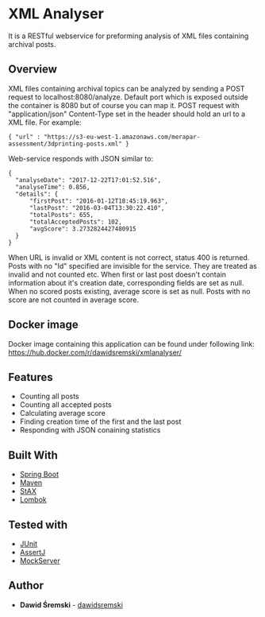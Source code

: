 XML Analyser
============

It is a RESTful webservice for preforming analysis of XML files containing archival posts.

## Overview

XML files containing archival topics can be analyzed by sending a POST request to localhost:8080/analyze. Default port which is exposed outside the container is 8080 but of course you can map it. POST request with "application/json" Content-Type set in the header should hold an url to a XML file. For example:

``
{
"url" : "https://s3-eu-west-1.amazonaws.com/merapar-assessment/3dprinting-posts.xml"
}
``

Web-service responds with JSON similar to:
```
{
  "analyseDate": "2017-12-22T17:01:52.516",
  "analyseTime": 0.856,
  "details": {
      "firstPost": "2016-01-12T18:45:19.963",
      "lastPost": "2016-03-04T13:30:22.410",
      "totalPosts": 655,
      "totalAcceptedPosts": 102,
      "avgScore": 3.2732824427480915
  }
}
```

When URL is invalid or XML content is not correct, status 400 is returned. Posts with no "Id" specified are invisible for the service. They are treated as invalid and not counted etc. When first or last post doesn't contain information about it's creation date, corresponding fields are set as null. When no scored posts existing, average score is set as null. Posts with no score are not counted in average score.

## Docker image

Docker image containing this application can be found under following link:
https://hub.docker.com/r/dawidsremski/xmlanalyser/

## Features

- Counting all posts
- Counting all accepted posts
- Calculating average score
- Finding creation time of the first and the last post
- Responding with JSON conaining statistics

## Built With

* [Spring Boot](https://projects.spring.io/spring-boot/)
* [Maven](https://maven.apache.org/)
* [StAX](https://docs.oracle.com/javase/tutorial/jaxp/stax/index.html)
* [Lombok](https://projectlombok.org/)

## Tested with

* [JUnit](http://junit.org/junit4/)
* [AssertJ](http://joel-costigliola.github.io/assertj/)
* [MockServer](http://www.mock-server.com/)

## Author

* **Dawid Śremski** - [dawidsremski](https://github.com/dawidsremski)
